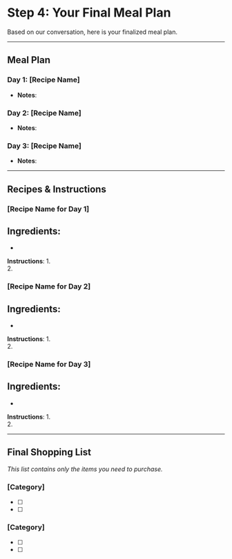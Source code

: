 # Step 4: Your Final Meal Plan

Based on our conversation, here is your finalized meal plan.

---

## Meal Plan

### Day 1: [Recipe Name]
- **Notes**: 

### Day 2: [Recipe Name]
- **Notes**: 

### Day 3: [Recipe Name]
- **Notes**: 

---

## Recipes &amp; Instructions

### [Recipe Name for Day 1]
**Ingredients**:
- 
- 

**Instructions**:
1.  
2.  

### [Recipe Name for Day 2]
**Ingredients**:
- 
- 

**Instructions**:
1.  
2.  

### [Recipe Name for Day 3]
**Ingredients**:
- 
- 

**Instructions**:
1.  
2.  

---

## Final Shopping List
*This list contains only the items you need to purchase.*

### [Category]
- [ ] 
- [ ] 

### [Category]
- [ ] 
- [ ]